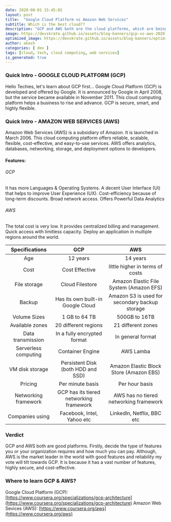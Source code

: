 ```yaml
---
date: 2020-08-01 15:45:02
layout: post
title:  "Google Cloud Platform vs Amazon Web Services"
subtitle: Which is the best cloud??
description: "GCP and AWS both are the cloud platforms, which are being used by many comoanies now-a-days..."
image: https://devskrate.github.io/assets/blog-banners/gcp-vs-aws-2020.jpg
optimized_image: https://devskrate.github.io/assets/blog-banners/optimized/gcp-vs-aws-2020.webp
author: akash
categories: [ dev ]
tags: [cloud, tech, cloud computing, web services]
is_generated: true
---
```


### Quick Intro - GOOGLE CLOUD PLATFORM (GCP)

Hello Techies, let's learn about GCP first...
Google Cloud Platform (GCP) is developed and offered by Google.
It is announced by Google in April 2008, but the service became available in November 2011. This cloud computing platform helps a business to rise and advance. GCP is secure, smart, and highly flexible.

### Quick Intro - AMAZON WEB SERVICES (AWS)

Amazon Web Services (AWS) is a subsidiary of Amazon. It is launched in March 2006. This cloud computing platform offers reliable, scalable, flexible, cost-effective, and easy-to-use services.
AWS offers analytics, databases, networking, storage, and deployment options to developers.

#### Features:

###### GCP
It has more Languages & Operating Systems.
A decent User Interface (UI) that helps to improve User Experience (UX).
Cost-efficiency because of long-term discounts.
Broad network access.
Offers Powerful Data Analytics

###### AWS
The total cost is very low.
It provides centralized billing and management.
Quick access with limitless capacity.
Deploy an application in multiple regions around the world.

|    Specifications    |                   GCP                   |                       AWS                      |
|:--------------------:|:---------------------------------------:|:----------------------------------------------:|
|          Age         |                 12 years                |                    14 years                    |
|         Cost         |              Cost Effective             |         little higher in terms of costs        |
|     File storage     |             Cloud Filestore             |     Amazon Elastic File System (Amazon EFS)    |
|        Backup        |    Has its own built-in Google Cloud    | Amazon S3 is used for secondary backup storage |
|     Volume Sizes     |              1 GB to 64 TB              |                  500GB to 16TB                 |
|    Available zones   |           20 different regions          |               21 different zones               |
|   Data transmission  |       In a fully encrypted format       |                In general format               |
| Serverless computing |             Container Engine            |                    AWS Lamba                   |
|    VM disk storage   |    Persistent Disk (both HDD and SSD)   |     Amazon Elastic Block Store (Amazon EBS)    |
|        Pricing       |             Per minute basis            |                 Per hour basis                 |
| Networking framework | GCP has its tiered networking framework |     AWS has no tiered networking framework     |
|    Companies using   |        Facebook, Intel, Yahoo etc       |           Linkedln, Netflix, BBC etc           |

### Verdict

GCP and AWS both are good platforms. Firstly, decide the type of features you or your organization requires and how much you can pay. Although, AWS is the market leader in the world with good features and reliability my vote will tilt towards GCP. It is because it has a vast number of features, highly secure, and cost-effective.

### Where to learn GCP & AWS?

Google Cloud Platform (GCP): [https://www.coursera.org/specializations/gcp-architecture](https://www.coursera.org/specializations/gcp-architecture)
Amazon Web Sevices (AWS): [https://www.coursera.org/aws](https://www.coursera.org/aws)


